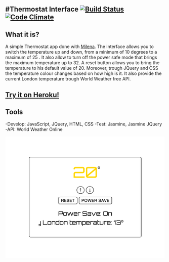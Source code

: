 #Thermostat Interface
[![Build Status](https://travis-ci.org/armi1189/Thermostat_Interface.svg?branch=master)](https://travis-ci.org/armi1189/Thermostat_Interface) [![Code Climate](https://codeclimate.com/github/armi1189/Thermostat_Interface/badges/gpa.svg)](https://codeclimate.com/github/armi1189/Thermostat_Interface)
-----
What it is?
-----
A simple Thermostat app done with [Milena](https://github.com/M1lena). The interface allows you to switch the temperature up and down, from a minimum of 10 degrees to a maximum of 25 . It also allow to turn off the power safe mode that brings the maximum temperature up to 32. A reset button allows you to bring the temperature to his default value of 20. Moreover, trough JQuery and CSS the temperature colour changes based on how high is it.
It also provide the current London temperature trough World Weather free API.

[Try it on Heroku!](https://peaceful-eyrie-4523.herokuapp.com/)
-----
Tools
-----
-Develop: JavaScript, JQuery, HTML, CSS
-Test: Jasmine, Jasmine JQuery
-API: World Weather Online

![Thermostat](https://github.com/armi1189/Thermostat_Interface/blob/master/public/img/thermostat1.jpg)
  

